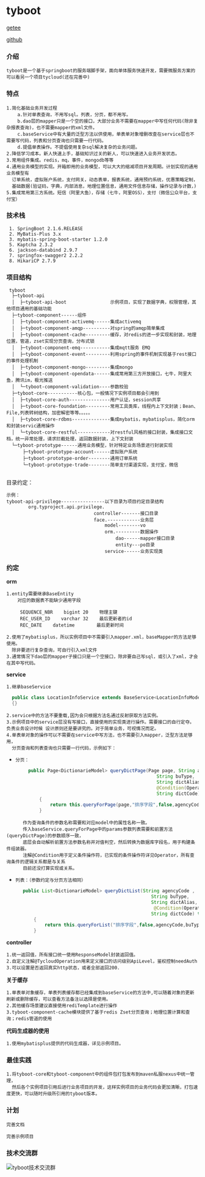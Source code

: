 # tyboot

[getee](https://gitee.com/magintursh/tyboot)

[github](https://github.com/magintursh/tyboot)

### 介绍

    tyboot是一个基于springboot的服务端脚手架，面向单体服务快速开发，需要微服务方案的可以看另一个项目tycloud(还在完善中)

### 特点

    1.简化基础业务开发过程
        a.针对单表查询，不用写sql。列表，分页，都不用写。
        b.dao层的mapper只是一个空的接口，大部分业务不需要在mapper中写任何代码(除非复杂报表查询)，也不需要mapper的xml文件。
        c.baseService中有大量的泛型方法以供使用，单表单对象增删改查在service层也不需要写代码，列表和分页查询也只需要一行代码。
        d.提倡单表操作。不提倡使用复杂sql解决复杂的业务问题。
    2.降低学习成本。新人快速上手，基础知识过关的新人，可以快速进入业务开发状态。
    3.常用组件集成。redis，mq，事件，mongodb等等
    4.通用业务模型的实现。开箱即用的业务模型，可以大大的缩减项目开发周期。计划实现的通用业务模型有
      订单系统，虚拟账户系统，支付网关，动态表单，报表系统，通用预约系统，优惠策略定制，
      基础数据(验证码，字典，内部消息，地理位置信息，通用文件信息存储，操作记录与计数，)
    5.集成常用第三方系统。短信（阿里大鱼），存储（七牛，阿里OSS），支付（微信公众平台，支付宝）

   ###  技术栈

     1. SpringBoot 2.1.6.RELEASE
     2. MyBatis-Plus 3.x
     3. mybatis-spring-boot-starter 1.2.0
     5. Kaptcha 2.3.2
     6. jackson-databind 2.9.7
     7. springfox-swagger2 2.2.2
     8. HikariCP 2.7.9

   ###  项目结构

  ~~~
   tyboot 
    ├─tyboot-api
    │  ├─tyboot-api-boot                示例项目，实现了数据字典，权限管理，其他项目通用的基础功能
    ├─tyboot-component------组件
    │  ├─tyboot-component-activemq------集成activemq
    │  ├─tyboot-component-amqp----------对spring的amqp简单集成
    │  ├─tyboot-component-cache---------缓存，对redis的进一步实现和封装，地理位置，管道，zset实现分页查询，分布式锁
    │  ├─tyboot-component-emq-----------集成mqtt服务 EMQ
    │  ├─tyboot-component-event---------利用spring的事件机制实现基于rest接口的事件处理机制
    │  ├─tyboot-component-mongo---------集成mongo
    │  ├─tyboot-component-opendata------集成常用第三方开放接口，七牛，阿里大鱼，腾讯im，极光推送
    │  └─tyboot-component-validation----参数校验
    ├─tyboot-core-----------核心包，一般情况下实例项目都会引用到
    │  ├─tyboot-core-auth---------------用户认证，session共享
    │  ├─tyboot-core-foundation---------常用工具类库，线程内上下文封装；Bean、File,列表转树结构，加密解密等等。。。。。
    │  ├─tyboot-core-rdbms--------------集成mybatis，mybatisplus，简化orm和封装servic通用操作
    │  └─tyboot-core-restful------------对restful风格的接口封装，集成接口文档，统一异常处理，请求拦截处理，返回数据封装，上下文封装
    └─tyboot-prototype------通用业务模型，针对特定业务场景进行封装实现
        ├─tyboot-prototype-account------虚拟账户系统
        ├─tyboot-prototype-order--------通用订单系统
        └─tyboot-prototype-trade--------简单支付渠道实现，支付宝，微信
   	    
  ~~~

   目录约定：

   	示例：
   	tyboot-api-privilege----------------以下目录为项目约定目录结构
      	    org.typroject.api.privilege.
      	                            controller-------接口目录 
      	                            face.------------业务层
      	                                model--------vo
      	                                orm.---------数据操作
      	                                    dao------mapper接口目录
      	                                    entity---po目录
      	                                service------业务实现类
   ###  约定

   **orm**

    1.entity需要继承BaseEntity
        对应的数据表不能缺少通用字段
     
         SEQUENCE_NBR    bigint	20    物理主键
         REC_USER_ID    varchar	32    最后更新者的id
         REC_DATE    datetime        最后更新时间
         
    2.使用了mybatisplus，所以实例项目中不需要引入mapper.xml，baseMapper的方法足够使用。
      除非要进行复杂查询，可自行引入xml文件 
    3.通常情况下dao层的mapper子接口只是一个空接口，除非要自己写sql，或引入了xml，才会在其中写代码。

   **service**
    
    1.继承baseService
  ```JAVA
    public class LocationInfoService extends BaseService<LocationInfoModel,LocationInfo,LocationInfoMapper> 
    {}
````
    2.service中的方法不要重载,因为会只根据方法名通过反射获取方法实例。
    3.示例项目中的service层没有写接口，直接使用的实现类进行操作。需要接口的自行定夺。负责业务设计时候 设计原则还是要讲究的。对于简单业务，可视情况而定。
    4.单表单对象的操作可以不需要在service中写方法，也不需要引入mapper，泛型方法足够用，
      分页查询和列表查询也只需要一行代码，示例如下：
-
      分页：
```java
        public Page<DictionarieModel> queryDictPage(Page page, String agencyCode ,
                                                       String buType,
                                                       String dictAlias,
                                                       @Condition(Operator.like) String dictName,
                                                       String dictCode) throws Exception
            {
                return this.queryForPage(page,"排序字段",false,agencyCode,buType,dictAlias,dictName,dictCode);
            }
```
          作为查询条件的参数名称需要和对应model中的属性名称一致。
          传入baseService.queryForPage中的params参数列表需要和前置方法(queryDictPage)的参数顺序一致，
          底层会自动解析前置方法参数名称并对值判空，然后转换为数据库字段名，用于构建条件组装器。
          注解@Condition用于定义条件操作符，已实现的条件操作符详见Operator，所有查询条件的逻辑关系都是与关系
          目前还没打算实现或关系。         
-
      列表：（参数约定与分页方法相同）
```java
      public List<DictionarieModel> queryDictList(String agencyCode ,
                                                     String buType,
                                                     String dictAlias,
                                                      @Condition(Operator.like)String dictName,
                                                     String dictCode) throws Exception
          {
              return this.queryForList("排序字段",false,agencyCode,buType,dictAlias,dictName,dictCode);
          }
```


   **controller**

    1.统一返回值，所有接口统一使用ResponseModel封装返回值。
    2.自定义注解@TycloudOperation用来定义接口的访问级别ApiLevel，鉴权控制needAuth
    3.可以设置是否返回真实http状态，或者全部返回200.

   **关于缓存**
    
    1.单表单对象缓存，单表列表缓存都已经集成到baseService的方法中,可以随着对象的更新刷新或删除缓存，可以查看方法备注以选择是使用。
    2.其他缓存场景建议直接使用rediTemplate进行操作
    3.tyboot-component-cache模块提供了基于redis Zset分页查询；地理位置计算和查询；redis管道的使用

   **代码生成器的使用**

    1.使用mybatisplus提供的代码生成器，详见示例项目。

   

   ###  最佳实践

    1.将tyboot-core和tyboot-component中的组件包打包发布到maven私服nexus中统一管理，
      然后各个实例项目引用后进行业务项目的开发，这样实例项目的业务代码会更加清晰，打包速度更快，可以随时升级所引用的tyboot版本。

### 计划

`完善文档`

`完善示例项目`

   ###  技术交流群

![tyboot技术交流群](https://images.gitee.com/uploads/images/2020/0424/100603_be4adf7d_431907.png "tyboot技术交流群群二维码.png")